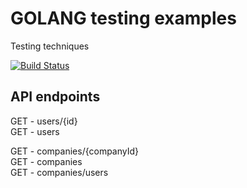 # GOLANG testing examples

Testing techniques

[![Build Status](https://travis-ci.org/ervitis/golang-testing.svg?branch=master)](https://travis-ci.org/ervitis/golang-testing)

## API endpoints

GET - users/{id}  
GET - users

GET - companies/{companyId}  
GET - companies  
GET - companies/users
